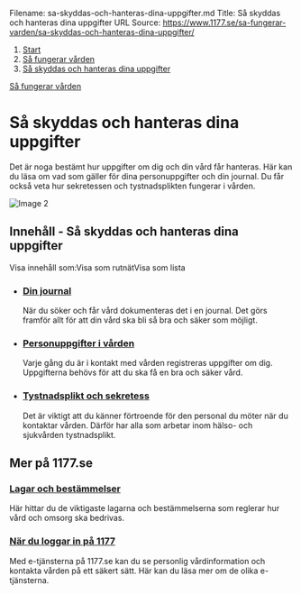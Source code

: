 Filename: sa-skyddas-och-hanteras-dina-uppgifter.md
Title: Så skyddas och hanteras dina uppgifter
URL Source: https://www.1177.se/sa-fungerar-varden/sa-skyddas-och-hanteras-dina-uppgifter/

1.  [Start](https://www.1177.se/)
2.  [Så fungerar vården](https://www.1177.se/sa-fungerar-varden/)
3.  [Så skyddas och hanteras dina uppgifter](https://www.1177.se/sa-fungerar-varden/sa-skyddas-och-hanteras-dina-uppgifter/)

[Så fungerar vården](https://www.1177.se/sa-fungerar-varden/)

Så skyddas och hanteras dina uppgifter
======================================

Det är noga bestämt hur uppgifter om dig och din vård får hanteras. Här kan du läsa om vad som gäller för dina personuppgifter och din journal. Du får också veta hur sekretessen och tystnadsplikten fungerar i vården.

![Image 2](https://www.1177.se/globalassets/1177/nationell/media/fotografier/om-1177-vardguiden/telefon-och-webb/mobilt_bank_id.jpg?saved=2021-05-27+02:28)

Innehåll - Så skyddas och hanteras dina uppgifter
-------------------------------------------------

Visa innehåll som:Visa som rutnätVisa som lista

*   ### [Din journal](https://www.1177.se/sa-fungerar-varden/sa-skyddas-och-hanteras-dina-uppgifter/din-journal/)
    
    När du söker och får vård dokumenteras det i en journal. Det görs framför allt för att din vård ska bli så bra och säker som möjligt.
    
*   ### [Personuppgifter i vården](https://www.1177.se/sa-fungerar-varden/sa-skyddas-och-hanteras-dina-uppgifter/personuppgifter-i-varden/)
    
    Varje gång du är i kontakt med vården registreras uppgifter om dig. Uppgifterna behövs för att du ska få en bra och säker vård.
    
*   ### [Tystnadsplikt och sekretess](https://www.1177.se/sa-fungerar-varden/sa-skyddas-och-hanteras-dina-uppgifter/tystnadsplikt-och-sekretess/)
    
    Det är viktigt att du känner förtroende för den personal du möter när du kontaktar vården. Därför har alla som arbetar inom hälso- och sjukvården tystnadsplikt.
    

Mer på 1177.se
--------------

### [Lagar och bestämmelser](https://www.1177.se/sa-fungerar-varden/lagar-och-bestammelser/)

Här hittar du de viktigaste lagarna och bestämmelserna som reglerar hur vård och omsorg ska bedrivas.

### [När du loggar in på 1177](https://www.1177.se/om-1177/nar-du-loggar-in-pa-1177.se/)

Med e-tjänsterna på 1177.se kan du se personlig vårdinformation och kontakta vården på ett säkert sätt. Här kan du läsa mer om de olika e-tjänsterna.
